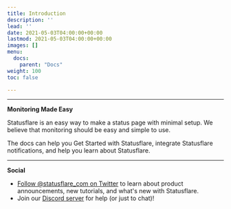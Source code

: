 ```yaml
---
title: Introduction
description: ''
lead: ''
date: 2021-05-03T04:00:00+00:00
lastmod: 2021-05-03T04:00:00+00:00
images: []
menu:
  docs:
    parent: "Docs"
weight: 100
toc: false

---
```

***

**​Monitoring Made Easy**

Statusflare is an easy way to make a status page with minimal setup. We believe that monitoring should be easy and simple to use.

The docs can help you Get Started with Statusflare, integrate Statusflare notifications, and help you learn about Statusflare.

***

**Social**

* [Follow @statusflare_com on Twitter](https://twitter.com/statusflare_com) to learn about product announcements, new tutorials, and what's new with Statusflare.
* Join our [Discord server](https://discord.gg/psfJKMCN4v) for help (or just to chat)!